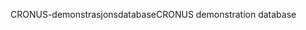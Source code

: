 <span data-ttu-id="4b2ab-101">CRONUS-demonstrasjonsdatabase</span><span class="sxs-lookup"><span data-stu-id="4b2ab-101">CRONUS demonstration database</span></span>